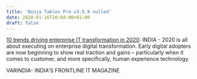 ```yaml
---
title: 'Ninja Tables Pro v3.5.9 nulled'
date: 2020-01-16T10:04:00+01:00
draft: false
---
```


[10 trends driving enterprise IT transformation in 2020](https://varindia.com/news/10-trends-driving-enterprise-it-transformation-in-2020#.XiAnXZi1ViI.blogger): INDIA - 2020 is all about executing on enterprise digital transformation. Early digital adopters are now beginning to show real traction and gains – particularly when it comes to customer, and more specifically, human experience technology.  
  
VARINDIA- INDIA'S FRONTLINE IT MAGAZINE